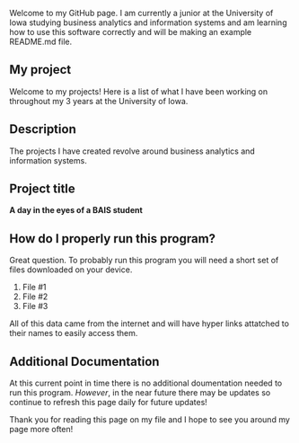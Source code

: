 Welcome to my GitHub page. I am currently a junior at the University of Iowa studying business analytics and information systems and am learning how to use this software correctly and will be making an example README.md file. 

##  My project 
Welcome to my projects! Here is a list of what I have been working on throughout my 3 years at the University of Iowa. 

## Description
The projects I have created revolve around business analytics and information systems. 

## Project title 
**A day in the eyes of a BAIS student**

## How do I properly run this program?
Great question. To probably run this program you will need a short set of files downloaded on your device. 
1. File #1
2. File #2
3. File #3

All of this data came from the internet and will have hyper links attatched to their names to easily access them. 

## Additional Documentation
At this current point in time there is no additional doumentation needed to run this program. *However*, in the near future there may be updates so continue to refresh this page daily for future updates!

Thank you for reading this page on my file and I hope to see you around my page more often!




